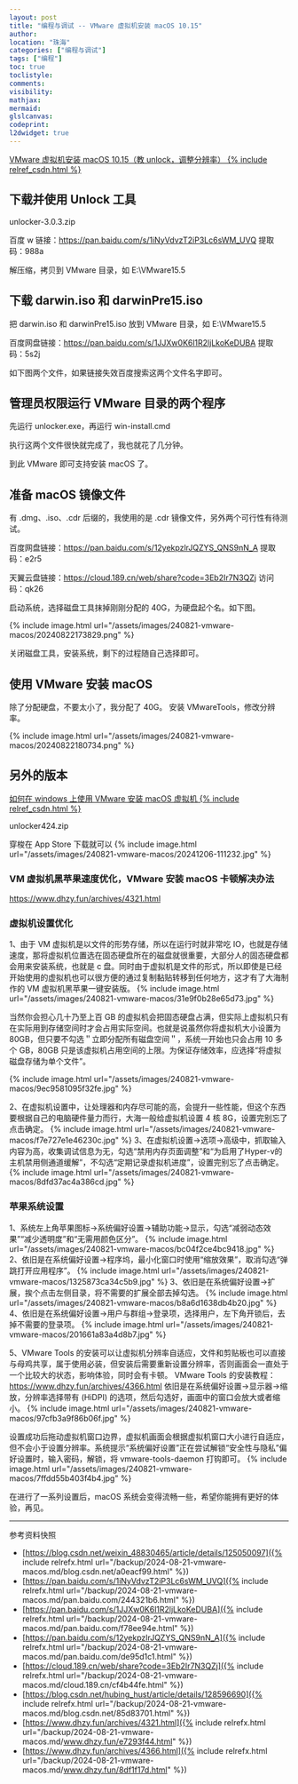 ```yaml
---
layout: post
title: "编程与调试 -- VMware 虚拟机安装 macOS 10.15"
author:
location: "珠海"
categories: ["编程与调试"]
tags: ["编程"]
toc: true
toclistyle:
comments:
visibility:
mathjax:
mermaid:
glslcanvas:
codeprint:
l2dwidget: true
---
```


[VMware 虚拟机安装 macOS 10.15（教 unlock，调整分辨率） {% include relref_csdn.html %}](https://blog.csdn.net/weixin_48830465/article/details/125050097)


## 下载并使用 Unlock 工具

unlocker-3.0.3.zip

百度 w 链接：<https://pan.baidu.com/s/1iNyVdvzT2iP3Lc6sWM_UVQ>
提取码：988a

解压缩，拷贝到 VMware 目录，如 E:\VMware15.5


## 下载 darwin.iso 和 darwinPre15.iso

把 darwin.iso 和 darwinPre15.iso 放到 VMware 目录，如 E:\VMware15.5

百度网盘链接：<https://pan.baidu.com/s/1JJXw0K6l1R2ljLkoKeDUBA>
提取码：5s2j

如下图两个文件，如果链接失效百度搜索这两个文件名字即可。


## 管理员权限运行 VMware 目录的两个程序

先运行 unlocker.exe，再运行 win-install.cmd

执行这两个文件很快就完成了，我也就花了几分钟。

到此 VMware 即可支持安装 macOS 了。


## 准备 macOS 镜像文件

有 .dmg、.iso、.cdr 后缀的，我使用的是 .cdr 镜像文件，另外两个可行性有待测试。

百度网盘链接：<https://pan.baidu.com/s/12yekpzlrJQZYS_QNS9nN_A>
提取码：e2r5

天翼云盘链接：<https://cloud.189.cn/web/share?code=3Eb2Ir7N3QZj>
访问码：qk26

启动系统，选择磁盘工具抹掉刚刚分配的 40G，为硬盘起个名。如下图。

{% include image.html url="/assets/images/240821-vmware-macos/20240822173829.png" %}

关闭磁盘工具，安装系统，剩下的过程随自己选择即可。


## 使用 VMware 安装 macOS

除了分配硬盘，不要太小了，我分配了 40G。
安装 VMwareTools，修改分辨率。

{% include image.html url="/assets/images/240821-vmware-macos/20240822180734.png" %}


## 另外的版本

[如何在 windows 上使用 VMware 安装 macOS 虚拟机 {% include relref_csdn.html %}](https://blog.csdn.net/hubing_hust/article/details/128596690)

unlocker424.zip

穿梭在 App Store 下载就可以
{% include image.html url="/assets/images/240821-vmware-macos/20241206-111232.jpg" %}


### VM 虚拟机黑苹果速度优化，VMware 安装 macOS 卡顿解决办法

<https://www.dhzy.fun/archives/4321.html>


### 虚拟机设置优化

1、由于 VM 虚拟机是以文件的形势存储，所以在运行时就非常吃 IO，也就是存储速度，那将虚拟机位置选在固态硬盘所在的磁盘就很重要，大部分人的固态硬盘都会用来安装系统，也就是 c 盘。同时由于虚拟机是文件的形式，所以即使是已经开始使用的虚拟机也可以很方便的通过复制黏贴转移到任何地方，这才有了大海制作的 VM 虚拟机黑苹果一键安装版。
{% include image.html url="/assets/images/240821-vmware-macos/31e9f0b28e65d73.jpg" %}

当然你会担心几十乃至上百 GB 的虚拟机会把固态硬盘占满，但实际上虚拟机只有在实际用到存储空间时才会占用实际空间。也就是说虽然你将虚拟机大小设置为 80GB，但只要不勾选＂立即分配所有磁盘空间＂，系统一开始也只会占用 10 多个 GB，80GB 只是该虚拟机占用空间的上限。为保证存储效率，应选择“将虚拟磁盘存储为单个文件”。

{% include image.html url="/assets/images/240821-vmware-macos/9ec9581095f32fe.jpg" %}

2、在虚拟机设置中，让处理器和内存尽可能的高，会提升一些性能，但这个东西要根据自己的电脑硬件量力而行，大海一般给虚拟机设置 4 核 8G，设置完别忘了点击确定。
{% include image.html url="/assets/images/240821-vmware-macos/f7e727e1e46230c.jpg" %}
3、在虚拟机设置→选项→高级中，抓取输入内容为高，收集调试信息为无，勾选“禁用内存页面调整”和“为启用了Hyper-v的主机禁用侧通道缓解”，不勾选“定期记录虚拟机进度”，设置完别忘了点击确定。
{% include image.html url="/assets/images/240821-vmware-macos/8dfd37ac4a386cd.jpg" %}


### 苹果系统设置

1、系统左上角苹果图标→系统偏好设置→辅助功能→显示，勾选“减弱动态效果”“减少透明度”和“无需用颜色区分”。
{% include image.html url="/assets/images/240821-vmware-macos/bc04f2ce4bc9418.jpg" %}
2、依旧是在系统偏好设置→程序坞，最小化窗口时使用“缩放效果”，取消勾选“弹跳打开应用程序”。
{% include image.html url="/assets/images/240821-vmware-macos/1325873ca34c5b9.jpg" %}
3、依旧是在系统偏好设置→扩展，挨个点击左侧目录，将不需要的扩展全部去掉勾选。
{% include image.html url="/assets/images/240821-vmware-macos/b8a6d1638db4b20.jpg" %}
4、依旧是在系统偏好设置→用户与群组→登录项，选择用户，左下角开锁后，去掉不需要的登录项。
{% include image.html url="/assets/images/240821-vmware-macos/201661a83a4d8b7.jpg" %}

5、VMware Tools 的安装可以让虚拟机分辨率自适应，文件和剪贴板也可以直接与母鸡共享，属于使用必装，但安装后需要重新设置分辨率，否则画面会一直处于一个比较大的状态，影响体验，同时会有卡顿。
VMware Tools 的安装教程：<https://www.dhzy.fun/archives/4366.html>
依旧是在系统偏好设置→显示器→缩放，分辨率选择带有 (HiDPI) 的选项，然后勾选好，画面中的窗口会放大或者缩小。
{% include image.html url="/assets/images/240821-vmware-macos/97cfb3a9f86b06f.jpg" %}

设置成功后拖动虚拟机窗口边界，虚拟机画面会根据虚拟机窗口大小进行自适应，但不会小于设置分辨率。系统提示“系统偏好设置”正在尝试解锁“安全性与隐私”偏好设置时，输入密码，解锁，将 vmware-tools-daemon 打钩即可。
{% include image.html url="/assets/images/240821-vmware-macos/7ffdd55b403f4b4.jpg" %}

在进行了一系列设置后，macOS 系统会变得流畅一些，希望你能拥有更好的体验，再见。



<hr class='reviewline'/>
<p class='reviewtip'><script type='text/javascript' src='{% include relref.html url="/assets/reviewjs/blogs/2024-08-21-vmware-macos.md.js" %}'></script></p>
<font class='ref_snapshot'>参考资料快照</font>

- [https://blog.csdn.net/weixin_48830465/article/details/125050097]({% include relrefx.html url="/backup/2024-08-21-vmware-macos.md/blog.csdn.net/a0eacf99.html" %})
- [https://pan.baidu.com/s/1iNyVdvzT2iP3Lc6sWM_UVQ]({% include relrefx.html url="/backup/2024-08-21-vmware-macos.md/pan.baidu.com/244321b6.html" %})
- [https://pan.baidu.com/s/1JJXw0K6l1R2ljLkoKeDUBA]({% include relrefx.html url="/backup/2024-08-21-vmware-macos.md/pan.baidu.com/f78ee94e.html" %})
- [https://pan.baidu.com/s/12yekpzlrJQZYS_QNS9nN_A]({% include relrefx.html url="/backup/2024-08-21-vmware-macos.md/pan.baidu.com/de95d1c1.html" %})
- [https://cloud.189.cn/web/share?code=3Eb2Ir7N3QZj]({% include relrefx.html url="/backup/2024-08-21-vmware-macos.md/cloud.189.cn/cf4b44fe.html" %})
- [https://blog.csdn.net/hubing_hust/article/details/128596690]({% include relrefx.html url="/backup/2024-08-21-vmware-macos.md/blog.csdn.net/85d83701.html" %})
- [https://www.dhzy.fun/archives/4321.html]({% include relrefx.html url="/backup/2024-08-21-vmware-macos.md/www.dhzy.fun/e7293f44.html" %})
- [https://www.dhzy.fun/archives/4366.html]({% include relrefx.html url="/backup/2024-08-21-vmware-macos.md/www.dhzy.fun/8df1f17d.html" %})
